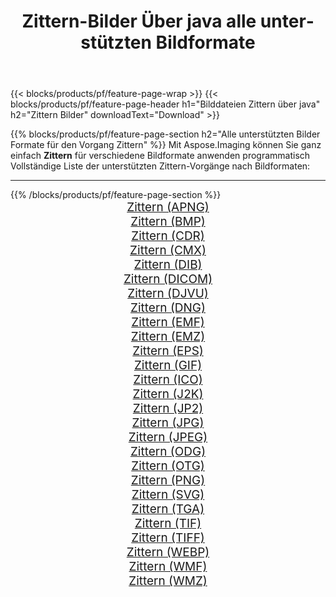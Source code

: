 ﻿---
title: Zittern-Bilder Über java alle unterstützten Bildformate 
weight: 3920
url: /de/java/dither 
lang: de
langdirlevel: 2
locales: zh-hans,ja,it,ru,de,es,fr,nl,id,lt,pl,pt,vi,tr,ko,zh-hant,ar,hi,th,sv,cs,uk,he
description: Mit Aspose.Imaging können Sie ganz einfach Zittern Bilder über java
---

{{< blocks/products/pf/feature-page-wrap >}}
{{< blocks/products/pf/feature-page-header h1="Bilddateien Zittern über java" h2="Zittern Bilder" downloadText="Download" >}}


{{% blocks/products/pf/feature-page-section  h2="Alle unterstützten Bilder Formate für den Vorgang Zittern" %}}
Mit Aspose.Imaging können Sie ganz einfach **Zittern** für verschiedene Bildformate anwenden programmatisch
<br/>
Vollständige Liste der unterstützten Zittern-Vorgänge nach Bildformaten:
<hr/>
{{% /blocks/products/pf/feature-page-section %}}
<div class="container-fluid productfamilypage bg-gray">
    <div class="convertypes bg-gray agp-content section">
        <div class="container">
		<div class="row other-converters" style="gap: 10px;font-size: 19px;text-align:center;">
		    <div class='col-md-2 other-converter remove-lp remove-rp'><a href="/imaging/de/java/dither/apng" style="padding:15px;">Zittern (APNG)</a></div><div class='col-md-2 other-converter remove-lp remove-rp'><a href="/imaging/de/java/dither/bmp" style="padding:15px;">Zittern (BMP)</a></div><div class='col-md-2 other-converter remove-lp remove-rp'><a href="/imaging/de/java/dither/cdr" style="padding:15px;">Zittern (CDR)</a></div><div class='col-md-2 other-converter remove-lp remove-rp'><a href="/imaging/de/java/dither/cmx" style="padding:15px;">Zittern (CMX)</a></div><div class='col-md-2 other-converter remove-lp remove-rp'><a href="/imaging/de/java/dither/dib" style="padding:15px;">Zittern (DIB)</a></div><div class='col-md-2 other-converter remove-lp remove-rp'><a href="/imaging/de/java/dither/dicom" style="padding:15px;">Zittern (DICOM)</a></div><div class='col-md-2 other-converter remove-lp remove-rp'><a href="/imaging/de/java/dither/djvu" style="padding:15px;">Zittern (DJVU)</a></div><div class='col-md-2 other-converter remove-lp remove-rp'><a href="/imaging/de/java/dither/dng" style="padding:15px;">Zittern (DNG)</a></div><div class='col-md-2 other-converter remove-lp remove-rp'><a href="/imaging/de/java/dither/emf" style="padding:15px;">Zittern (EMF)</a></div><div class='col-md-2 other-converter remove-lp remove-rp'><a href="/imaging/de/java/dither/emz" style="padding:15px;">Zittern (EMZ)</a></div><div class='col-md-2 other-converter remove-lp remove-rp'><a href="/imaging/de/java/dither/eps" style="padding:15px;">Zittern (EPS)</a></div><div class='col-md-2 other-converter remove-lp remove-rp'><a href="/imaging/de/java/dither/gif" style="padding:15px;">Zittern (GIF)</a></div><div class='col-md-2 other-converter remove-lp remove-rp'><a href="/imaging/de/java/dither/ico" style="padding:15px;">Zittern (ICO)</a></div><div class='col-md-2 other-converter remove-lp remove-rp'><a href="/imaging/de/java/dither/j2k" style="padding:15px;">Zittern (J2K)</a></div><div class='col-md-2 other-converter remove-lp remove-rp'><a href="/imaging/de/java/dither/jp2" style="padding:15px;">Zittern (JP2)</a></div><div class='col-md-2 other-converter remove-lp remove-rp'><a href="/imaging/de/java/dither/jpg" style="padding:15px;">Zittern (JPG)</a></div><div class='col-md-2 other-converter remove-lp remove-rp'><a href="/imaging/de/java/dither/jpeg" style="padding:15px;">Zittern (JPEG)</a></div><div class='col-md-2 other-converter remove-lp remove-rp'><a href="/imaging/de/java/dither/odg" style="padding:15px;">Zittern (ODG)</a></div><div class='col-md-2 other-converter remove-lp remove-rp'><a href="/imaging/de/java/dither/otg" style="padding:15px;">Zittern (OTG)</a></div><div class='col-md-2 other-converter remove-lp remove-rp'><a href="/imaging/de/java/dither/png" style="padding:15px;">Zittern (PNG)</a></div><div class='col-md-2 other-converter remove-lp remove-rp'><a href="/imaging/de/java/dither/svg" style="padding:15px;">Zittern (SVG)</a></div><div class='col-md-2 other-converter remove-lp remove-rp'><a href="/imaging/de/java/dither/tga" style="padding:15px;">Zittern (TGA)</a></div><div class='col-md-2 other-converter remove-lp remove-rp'><a href="/imaging/de/java/dither/tif" style="padding:15px;">Zittern (TIF)</a></div><div class='col-md-2 other-converter remove-lp remove-rp'><a href="/imaging/de/java/dither/tiff" style="padding:15px;">Zittern (TIFF)</a></div><div class='col-md-2 other-converter remove-lp remove-rp'><a href="/imaging/de/java/dither/webp" style="padding:15px;">Zittern (WEBP)</a></div><div class='col-md-2 other-converter remove-lp remove-rp'><a href="/imaging/de/java/dither/wmf" style="padding:15px;">Zittern (WMF)</a></div><div class='col-md-2 other-converter remove-lp remove-rp'><a href="/imaging/de/java/dither/wmz" style="padding:15px;">Zittern (WMZ)</a></div>
                </div>
        </div>
    </div>
</div>
<br/>
